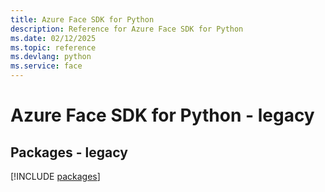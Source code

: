 ```yaml
---
title: Azure Face SDK for Python
description: Reference for Azure Face SDK for Python
ms.date: 02/12/2025
ms.topic: reference
ms.devlang: python
ms.service: face
---
```

# Azure Face SDK for Python - legacy
## Packages - legacy
[!INCLUDE [packages](face-index.md)]